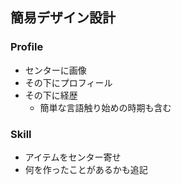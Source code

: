 ## 簡易デザイン設計

### Profile

- センターに画像
- その下にプロフィール
- その下に経歴
  - 簡単な言語触り始めの時期も含む

### Skill

- アイテムをセンター寄せ
- 何を作ったことがあるかも追記